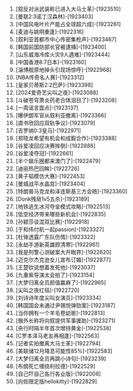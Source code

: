 
1. [叙反对派武装称已进入大马士革]-[1923510]
1. [曼联2:3诺丁汉森林]-[1923403]
1. [中国风电叶片产能占全球超六成]-[1923261]
1. [麦迪与姚明重逢]-[1922316]
1. [叙利亚首都市中心传密集枪声]-[1923467]
1. [韩国前国防部长官被逮捕]-[1923400]
1. [山东威海冷库火灾9人遇难]-[1923444]
1. [中国香港8:7日本]-[1923160]
1. [淄博舰原地掉头引现场惊呼]-[1922968]
1. [NBA传奇名人赛]-[1923312]
1. [皇家贝蒂斯2:2巴萨]-[1923398]
1. [2024爱奇艺尖叫之夜]-[1923088]
1. [斗破苍穹萧炎药老合体泪目了]-[1923208]
1. [一周谣言盘点]-[1923137]
1. [曝伊朗军官从叙利亚撤离]-[1923366]
1. [虞书欣回应双轨争议]-[1923079]
1. [吉罗纳0:3皇马]-[1922971]
1. [郑晓龙希望有机会和成毅合作]-[1923388]
1. [谷爱凌回应决赛摔倒]-[1922888]
1. [谷爱凌夺冠]-[1922661]
1. [半个娱乐圈都来澳门了]-[1922479]
1. [迪丽热巴回眸]-[1922726]
1. [黄子韬模仿大赛]-[1922453]
1. [曼城战平水晶宫]-[1923404]
1. [特朗普马克龙和泽连斯基三方会晤]-[1923360]
1. [Donk残局1v5五杀]-[1923189]
1. [地铁逃生冰河夺金模式攻略]-[1922513]
1. [低空经济带来哪些新机会]-[1922835]
1. [孙颖莎谈混双比赛]-[1922918]
1. [于和伟付航一起passion]-[1923327]
1. [杜锋透露广东队伤情]-[1923322]
1. [永劫手游新英雄顾清寒]-[1922961]
1. [我是刑警心测破案大开眼界]-[1922620]
1. [迈克尔杰克逊女儿宣布订婚]-[1922877]
1. [王楚钦说想着发死他]-[1923037]
1. [九重紫导演太会拍了]-[1923154]
1. [大梦归离全员颜值赢麻了]-[1922965]
1. [尖叫之夜红毯]-[1922720]
1. [刘诗诗年度尖叫女演员]-[1923334]
1. [韩国国会未通过尹锡悦弹劾案]-[1923187]
1. [当你拥有一个羊毛卷幼崽]-[1922813]
1. [俄外长称将向叙提供军事援助]-[1923271]
1. [央行时隔半年首次增持黄金]-[1922538]
1. [C罗本泽马老友再相逢]-[1922563]
1. [记者实拍撤离大马士革]-[1922794]
1. [美联储12月降息可能性85%]-[1922583]
1. [大梦归离全员再跳小诗句]-[1923239]
1. [布朗死亡缠绕利拉德]-[1922529]
1. [自己吓自己各行各业版]-[1922008]
1. [向佐限定版hellokitty]-[1922829]